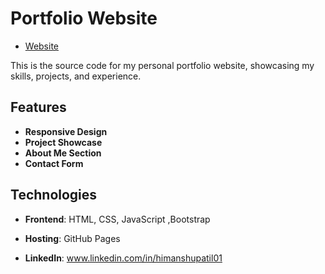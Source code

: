 # Portfolio Website

* [Website](https://metoric-meto.github.io/Portfolio/)

This is the source code for my personal portfolio website, showcasing my skills, projects, and experience.

## Features

- **Responsive Design**
- **Project Showcase**
- **About Me Section**
- **Contact Form**

## Technologies

- **Frontend**: HTML, CSS, JavaScript ,Bootstrap
- **Hosting**: GitHub Pages

- **LinkedIn**: www.linkedin.com/in/himanshupatil01
